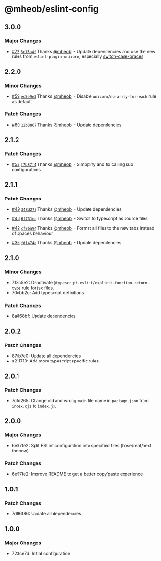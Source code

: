 # @mheob/eslint-config

## 3.0.0

### Major Changes

- [#72](https://github.com/mheob/config/pull/72)
  [`6c13a4f`](https://github.com/mheob/config/commit/6c13a4fdabf14e2e4f0aa3495a328e45356ee6ff)
  Thanks [@mheob](https://github.com/mheob)! - Update dependencies and use the new rules from
  `eslint-plugin-unicorn`, especially
  [switch-case-braces](https://github.com/sindresorhus/eslint-plugin-unicorn/blob/main/docs/rules/switch-case-braces.md)

## 2.2.0

### Minor Changes

- [#59](https://github.com/mheob/config/pull/59)
  [`ec5e9e3`](https://github.com/mheob/config/commit/ec5e9e3a75aec80591c23aaa55b28932d6db7036)
  Thanks [@mheob](https://github.com/mheob)! - Disable `unicorn/no-array-for-each` rule as default

### Patch Changes

- [#60](https://github.com/mheob/config/pull/60)
  [`12b3867`](https://github.com/mheob/config/commit/12b38679f9fa123e20e634932ae1c8e277421464)
  Thanks [@mheob](https://github.com/mheob)! - Update dependencies

## 2.1.2

### Patch Changes

- [#53](https://github.com/mheob/config/pull/53)
  [`f7b87f4`](https://github.com/mheob/config/commit/f7b87f470129ee795855484b7ca394f2980ba8b1)
  Thanks [@mheob](https://github.com/mheob)! - Simpplify and fix calling sub configurations

## 2.1.1

### Patch Changes

- [#49](https://github.com/mheob/config/pull/49)
  [`348d277`](https://github.com/mheob/config/commit/348d27713aab3a4927447f9870075cb2ace4275e)
  Thanks [@mheob](https://github.com/mheob)! - Update dependencies

- [#46](https://github.com/mheob/config/pull/46)
  [`6f731ee`](https://github.com/mheob/config/commit/6f731eeba2c6cf3f8e8ce896e19069bc88d45557)
  Thanks [@mheob](https://github.com/mheob)! - Switch to typescript as source files

- [#42](https://github.com/mheob/config/pull/42)
  [`cf8ba94`](https://github.com/mheob/config/commit/cf8ba94f23489673593eb101dcab47af445054a0)
  Thanks [@mheob](https://github.com/mheob)! - Format all files to the new tabs instead of spaces
  behaviour

- [#36](https://github.com/mheob/config/pull/36)
  [`fd1474e`](https://github.com/mheob/config/commit/fd1474e0bcb9d6495a53358b4da62ec7d4754994)
  Thanks [@mheob](https://github.com/mheob)! - Update dependencies

## 2.1.0

### Minor Changes

- 718c5e2: Deactivate `@typescript-eslint/explicit-function-return-type` rule for jsx files.
- 70cbb2c: Add typescript definitions

### Patch Changes

- 8a868bf: Update dependencies

## 2.0.2

### Patch Changes

- 87fb7e0: Update all dependencies
- a211713: Add more typescript specific rules.

## 2.0.1

### Patch Changes

- 7c1d265: Change old and wrong `main` file name in `package.json` from `index.cjs` to `index.js`.

## 2.0.0

### Major Changes

- 6e97fe2: Split ESLint configuration into specified files (base/reat/next for now).

### Patch Changes

- 6e97fe2: Improve README to get a better copy/paste experience.

## 1.0.1

### Patch Changes

- 7d96f86: Update all dependencies

## 1.0.0

### Major Changes

- 723ce7d: Initial configuration
